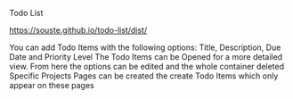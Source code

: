 Todo List

https://souste.github.io/todo-list/dist/

You can add Todo Items with the following options: Title, Description, Due Date and Priority Level
The Todo Items can be Opened for a more detailed view. From here the options can be edited and the whole container deleted
Specific Projects Pages can be created the create Todo Items which only appear on these pages
